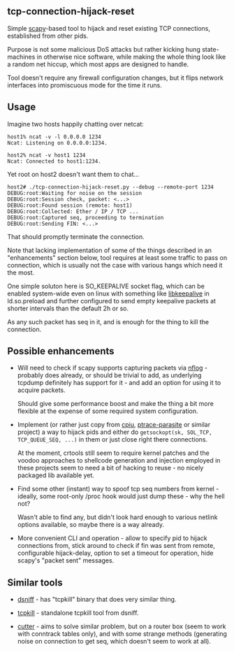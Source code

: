 tcp-connection-hijack-reset
--------------------

Simple [scapy](http://www.secdev.org/projects/scapy/)-based tool to hijack and
reset existing TCP connections, established from other pids.

Purpose is not some malicious DoS attacks but rather kicking hung state-machines
in otherwise nice software, while making the whole thing look like a random net
hiccup, which most apps are designed to handle.

Tool doesn't require any firewall configuration changes, but it flips network
interfaces into promiscuous mode for the time it runs.


Usage
--------------------

Imagine two hosts happily chatting over netcat:

	host1% ncat -v -l 0.0.0.0 1234
	Ncat: Listening on 0.0.0.0:1234.

	host2% ncat -v host1 1234
	Ncat: Connected to host1:1234.

Yet root on host2 doesn't want them to chat...

	host2# ./tcp-connection-hijack-reset.py --debug --remote-port 1234
	DEBUG:root:Waiting for noise on the session
	DEBUG:root:Session check, packet: <...>
	DEBUG:root:Found session (remote: host1)
	DEBUG:root:Collected: Ether / IP / TCP ...
	DEBUG:root:Captured seq, proceeding to termination
	DEBUG:root:Sending FIN: <...>

That should promptly terminate the connection.

Note that lacking implementation of some of the things described in an
"enhancements" section below, tool requires at least some traffic to pass on
connection, which is usually not the case with various hangs which need it the
most.

One simple soluton here is SO_KEEPALIVE socket flag, which can be enabled
system-wide even on linux with something like
[libkeepalive](http://libkeepalive.sourceforge.net/) in ld.so.preload and
further configured to send empty keepalive packets at shorter intervals than the
default 2h or so.

As any such packet has seq in it, and is enough for the thing to kill the
connection.


Possible enhancements
--------------------

- Will need to check if scapy supports capturing packets via
	[nflog](http://wiki.wireshark.org/CaptureSetup/NFLOG) - probably does already,
	or should be trivial to add, as underlying tcpdump definitely has support for
	it - and add an option for using it to acquire packets.

	Should give some performance boost and make the thing a bit more flexible at
	the expense of some required system configuration.

- Implement (or rather just copy from [cpiu](http://criu.org/),
	[ptrace-parasite](https://code.google.com/p/ptrace-parasite/) or similar
	project) a way to hijack pids and either do `getsockopt(sk, SOL_TCP,
	TCP_QUEUE_SEQ, ...)` in them or just close right there connections.

	At the moment, crtools still seem to require kernel patches and the voodoo
	approaches to shellcode generation and injection employed in these projects
	seem to need a bit of hacking to reuse - no nicely packaged lib available yet.

- Find some other (instant) way to spoof tcp seq numbers from kernel - ideally,
	some root-only /proc hook would just dump these - why the hell not?

	Wasn't able to find any, but didn't look hard enough to various netlink
	options available, so maybe there is a way already.

- More convenient CLI and operation - allow to specify pid to hijack connections
	from, stick around to check if fin was sent from remote, configurable
	hijack-delay, option to set a timeout for operation, hide scapy's "packet
	sent" messages.


Similar tools
--------------------

- [dsniff](http://www.monkey.org/~dugsong/dsniff/) - has "tcpkill" binary that
	does very similar thing.

- [tcpkill](https://github.com/chartbeat/tcpkill) - standalone tcpkill tool from
	dsniff.

- [cutter](http://www.digitage.co.uk/digitage/software/cutter) - aims to solve
	similar problem, but on a router box (seem to work with conntrack tables
	only), and with some strange methods (generating noise on connection to get
	seq, which doesn't seem to work at all).

